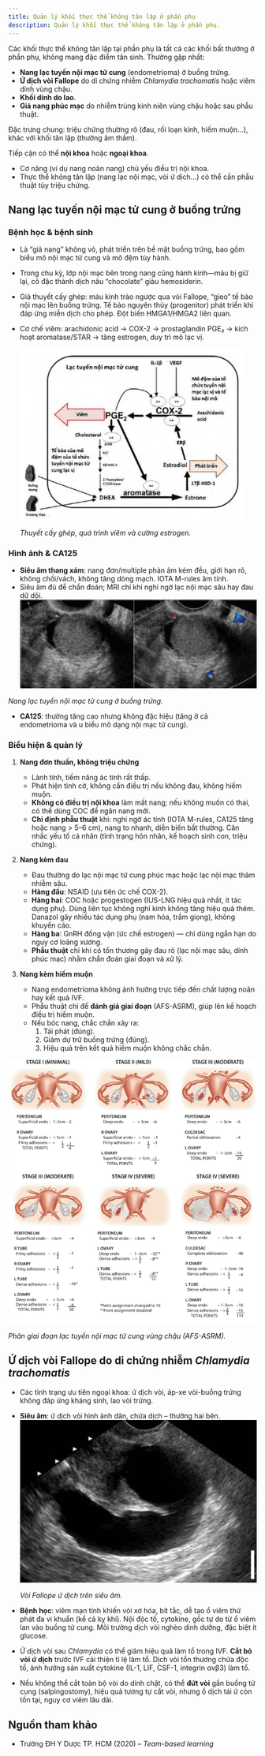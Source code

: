 ```yaml
---
title: Quản lý khối thực thể không tân lập ở phần phụ
description: Quản lý khối thực thể không tân lập ở phần phụ.
---
```


Các khối thực thể không tân lập tại phần phụ là tất cả các khối bất thường ở phần phụ, không mang đặc điểm tân sinh. Thường gặp nhất:

- **Nang lạc tuyến nội mạc tử cung** (endometrioma) ở buồng trứng.
- **Ứ dịch vòi Fallope** do di chứng nhiễm *Chlamydia trachomatis* hoặc viêm dính vùng chậu.
- **Khối dính do lao**.
- **Giả nang phúc mạc** do nhiễm trùng kinh niên vùng chậu hoặc sau phẫu thuật.

Đặc trưng chung: triệu chứng thường rõ (đau, rối loạn kinh, hiếm muộn…), khác với khối tân lập (thường âm thầm).

Tiếp cận có thể **nội khoa** hoặc **ngoại khoa**.  
- Cơ năng (ví dụ nang noãn nang) chủ yếu điều trị nội khoa.  
- Thực thể không tân lập (nang lạc nội mạc, vòi ứ dịch…) có thể cần phẫu thuật tùy triệu chứng.

## Nang lạc tuyến nội mạc tử cung ở buồng trứng

### Bệnh học & bệnh sinh

- Là “giả nang” không vỏ, phát triển trên bề mặt buồng trứng, bao gồm biểu mô nội mạc tử cung và mô đệm tùy hành.  
- Trong chu kỳ, lớp nội mạc bên trong nang cũng hành kinh—máu bị giữ lại, cô đặc thành dịch nâu “chocolate” giàu hemosiderin.  
- Giả thuyết cấy ghép: máu kinh trào ngược qua vòi Fallope, “gieo” tế bào nội mạc lên buồng trứng. Tế bào nguyên thủy (progenitor) phát triển khi đáp ứng miễn dịch cho phép. Đột biến HMGA1/HMGA2 liên quan.  
- Cơ chế viêm: arachidonic acid → COX-2 → prostaglandin PGE₂ → kích hoạt aromatase/STAR → tăng estrogen, duy trì mô lạc vị.

  ![Thuyết cấy ghép, quá trình viêm và cường estrogen](../../../../assets/phu-khoa/quan-ly-khoi-thuc-the-khong-tan-lap-phan-phu/thuyet-cay-ghep-qua-trinh-viem-va-cuong-estrogen.png)

  _Thuyết cấy ghép, quá trình viêm và cường estrogen._

### Hình ảnh & CA125

- **Siêu âm thang xám**: nang đơn/multiple phản âm kém đều, giới hạn rõ, không chồi/vách, không tăng dòng mạch. IOTA M-rules âm tính.  
- Siêu âm đủ để chẩn đoán; MRI chỉ khi nghi ngờ lạc nội mạc sâu hay đau dữ dội.
  ![Nang lạc tuyến nội mạc tử cung ở buồng trứng](../../../../assets/phu-khoa/quan-ly-khoi-thuc-the-khong-tan-lap-phan-phu/nang-lac-tuyen-noi-mac-tu-cung-tren-sieu-am.png)

_Nang lạc tuyến nội mạc tử cung ở buồng trứng._  
- **CA125**: thường tăng cao nhưng không đặc hiệu (tăng ở cả endometrioma và u biểu mô dạng nội mạc tử cung).

### Biểu hiện & quản lý

1. **Nang đơn thuần, không triệu chứng**  
   - Lành tính, tiềm năng ác tính rất thấp.  
   - Phát hiện tình cờ, không cần điều trị nếu không đau, không hiếm muộn.  
   - **Không có điều trị nội khoa** làm mất nang; nếu không muốn có thai, có thể dùng COC để ngăn nang mới.  
   - **Chỉ định phẫu thuật** khi: nghi ngờ ác tính (IOTA M-rules, CA125 tăng hoặc nang > 5–6 cm), nang to nhanh, diễn biến bất thường. Cân nhắc yếu tố cá nhân (tình trạng hôn nhân, kế hoạch sinh con, triệu chứng).

2. **Nang kèm đau**  
   - Đau thường do lạc nội mạc tử cung phúc mạc hoặc lạc nội mạc thâm nhiễm sâu.  
   - **Hàng đầu**: NSAID (ưu tiên ức chế COX-2).  
   - **Hàng hai**: COC hoặc progestogen (IUS-LNG hiệu quả nhất, ít tác dụng phụ). Dùng liên tục không nghỉ kinh không tăng hiệu quả thêm. Danazol gây nhiều tác dụng phụ (nam hóa, trầm giọng), không khuyến cáo.  
   - **Hàng ba**: GnRH đồng vận (ức chế estrogen) — chỉ dùng ngắn hạn do nguy cơ loãng xương.  
   - **Phẫu thuật** chỉ khi có tổn thương gây đau rõ (lạc nội mạc sâu, dính phúc mạc) nhằm chẩn đoán giai đoạn và xử lý.

3. **Nang kèm hiếm muộn**  
   - Nang endometrioma không ảnh hưởng trực tiếp đến chất lượng noãn hay kết quả IVF.  
   - Phẫu thuật chỉ để **đánh giá giai đoạn** (AFS-ASRM), giúp lên kế hoạch điều trị hiếm muộn.  
   - Nếu bóc nang, chắc chắn xảy ra:  
     1. Tái phát (đúng).  
     2. Giảm dự trữ buồng trứng (đúng).  
     3. Hiệu quả trên kết quả hiếm muộn không chắc chắn.  

![Phân giai đoạn lạc tuyến nội mạc tử cung vùng chậu (AFS-ASRM)](../../../../assets/phu-khoa/quan-ly-khoi-thuc-the-khong-tan-lap-phan-phu/AFS-ASRM.png)

_Phân giai đoạn lạc tuyến nội mạc tử cung vùng chậu (AFS-ASRM)._

## Ứ dịch vòi Fallope do di chứng nhiễm *Chlamydia trachomatis*

- Các tình trạng ưu tiên ngoại khoa: ứ dịch vòi, áp-xe vòi-buồng trứng không đáp ứng kháng sinh, lao vòi trứng.  
- **Siêu âm**: ứ dịch vòi hình ảnh dãn, chứa dịch – thường hai bên.
  ![Vòi Fallope ứ dịch trên siêu âm](../../../../assets/phu-khoa/quan-ly-khoi-thuc-the-khong-tan-lap-phan-phu/u-dich-voi-fallope-tren-sieu-am.png)

  _Vòi Fallope ứ dịch trên siêu âm._  
- **Bệnh học**: viêm mạn tính khiến vòi xơ hóa, bít tắc, dễ tạo ổ viêm thứ phát đa vi khuẩn (kể cả kỵ khí). Nội độc tố, cytokine, gốc tự do từ ổ viêm lan vào buồng tử cung. Môi trường dịch vòi nghèo dinh dưỡng, đặc biệt ít glucose.  
- Ứ dịch vòi sau *Chlamydia* có thể giảm hiệu quả làm tổ trong IVF. **Cắt bỏ vòi ứ dịch** trước IVF cải thiện tỉ lệ làm tổ. Dịch vòi tổn thương chứa độc tố, ảnh hưởng sản xuất cytokine (IL-1, LIF, CSF-1, integrin αvβ3) làm tổ.  
- Nếu không thể cắt toàn bộ vòi do dính chặt, có thể **đứt vòi** gần buồng tử cung (salpingostomy), hiệu quả tương tự cắt vòi, nhưng ổ dịch tái ứ còn tồn tại, nguy cơ viêm lâu dài.

## Nguồn tham khảo

- Trường ĐH Y Dược TP. HCM (2020) – _Team-based learning_
